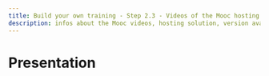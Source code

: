 ```yaml
---
title: Build your own training - Step 2.3 - Videos of the Mooc hosting and adaptation possibilities
description: infos about the Mooc videos, hosting solution, version available.
---
```

# Presentation